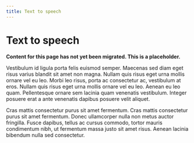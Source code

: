 ```yaml
---
title: Text to speech
---
```


# Text to speech

**Content for this page has not yet been migrated. This is a placeholder.**

Vestibulum id ligula porta felis euismod semper. Maecenas sed diam eget risus varius blandit sit amet non magna. Nullam quis risus eget urna mollis ornare vel eu leo. Morbi leo risus, porta ac consectetur ac, vestibulum at eros. Nullam quis risus eget urna mollis ornare vel eu leo. Aenean eu leo quam. Pellentesque ornare sem lacinia quam venenatis vestibulum. Integer posuere erat a ante venenatis dapibus posuere velit aliquet.

Cras mattis consectetur purus sit amet fermentum. Cras mattis consectetur purus sit amet fermentum. Donec ullamcorper nulla non metus auctor fringilla. Fusce dapibus, tellus ac cursus commodo, tortor mauris condimentum nibh, ut fermentum massa justo sit amet risus. Aenean lacinia bibendum nulla sed consectetur.
